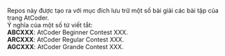 <!DOCTYPE html>
<html>

<head>
  <meta charset="utf-8">
  <meta name="viewport" content="width=device-width, initial-scale=1.0">
  <title>README.md</title>
  <link rel="stylesheet" href="https://stackedit.io/style.css" />
</head>

<body class="stackedit">
  <div class="stackedit__html"><p>Repos này được tạo ra với mục đích lưu trữ một số bài giải các bài tập của trang AtCoder.<br>
Ý nghĩa của một số từ viết tắt:<br>
<strong>ABCXXX</strong>: AtCoder Beginner Contest XXX.<br>
<strong>ARCXXX</strong>: AtCoder Regular Contest XXX.<br>
<strong>AGCXXX</strong>: AtCoder Grande Contest XXX.</p>
</div>
</body>

</html>
